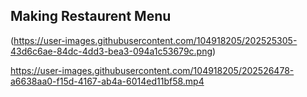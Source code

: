## Making Restaurent Menu 


(https://user-images.githubusercontent.com/104918205/202525305-43d6c6ae-84dc-4dd3-bea3-094a1c53679c.png)


https://user-images.githubusercontent.com/104918205/202526478-a6638aa0-f15d-4167-ab4a-6014ed11bf58.mp4

